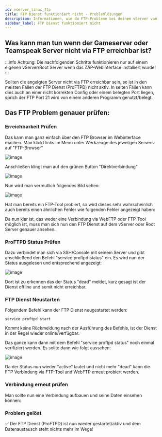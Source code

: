 ```yaml
---
id: vserver_linux_ftp
title: FTP Dienst funktioniert nicht - Problemlösungen
description: Informationen, wie du FTP-Probleme bei deinem vServer von ZAP-Hosting beheben kannst - ZAP-Hosting.com Dokumentationen
sidebar_label: FTP Dienst funktioniert nicht
---
```


## Was kann man tun wenn der Gameserver oder Teamspeak Server nicht via FTP erreichbar ist? 

:::info
Achtung: Die nachfolgenden Schritte funktionieren nur auf einem eigenen vServer/Root Server wenn das ZAP-Webinterface installiert wurde!
:::

Sollten die angelgten Server nicht via FTP erreichbar sein, so ist in den meisten Fällen der FTP Dienst (ProFTPD) nicht aktiv. 
In selten Fällen kann dies auch an einer nicht korrekten Config oder einem belegten Port liegen, sprich der FTP Port 21 wird von einem anderen Programm genutzt/belegt. 

## Das FTP Problem genauer prüfen:

### Erreichbarkeit Prüfen
Das kann man ganz einfach über den FTP Browser im Webinterface machen. 
Man klickt links im Menü unter Werkzeuge des jeweilgen Servers auf "FTP-Browser"

![image](https://user-images.githubusercontent.com/13604413/159172130-2649e590-639d-4b1b-a464-fb4956c52929.png)


Anschließen klingt man auf den grünen Button "Direktverbindung"


![image](https://user-images.githubusercontent.com/13604413/159172131-2a355b01-508f-4b8a-8e67-f011e48a1b30.png)

Nun wird man vermutlich folgendes Bild sehen: 

![image](https://user-images.githubusercontent.com/13604413/159172135-52ee9fe3-dc99-4f70-8331-253514e6a949.png)

Hat man bereits ein FTP-Tool probiert, so wird dieses sehr wahrscheinlich auch bereits einen ähnlichen Fehler wie folgenden Fehler angezeigt haben: 


Da nun klar ist, das weder eine Verbindung via WebFTP oder FTP-Tool möglich ist, muss man sich nun den FTP Dienst auf dem vServer oder Root Server genauer ansehen. 


### ProFTPD Status Prüfen
Dazu verbindet man sich via SSH/Console mit seinem Server und gibt anschließend den Befehl "service proftpd status" ein. 
Es wird nun der Status ausgelesen und entsprechend angezeigt:

![image](https://user-images.githubusercontent.com/13604413/159172148-c736c6ed-9cca-42f6-8766-8170011e9848.png)


Dort ist zu erkennen das der Status "dead" meldet, kurz gesagt ist der Dienst offline und somit nicht erreichbar. 


### FTP Dienst Neustarten
Folgendem Befehl kann der FTP Dienst neugestartet werden:


```
service proftpd start
```

Kommt keine Rückmeldung nach der Ausführung des Befehls, ist der Dienst in der Regel wieder online/verfügbar. 

Das ganze kann dann mit dem Befehl "service proftpd status" noch einmal verifiziert werden. 
Es sollte dann wie folgt aussehen: 

![image](https://user-images.githubusercontent.com/13604413/159172153-f66bf3f5-6c56-45ed-b79e-04c645171c9d.png)


Da der Status nun wieder "active" lautet und nicht mehr "dead" kann die FTP Verbindung via FTP-Tool und WebFTP erneut probiert werden. 

### Verbindung erneut prüfen
Man sollte nun eine Verbindung aufbauen und seine Daten einsehen können: 

### Problem gelöst
✅ Der FTP Dienst (ProFTPD) ist nun wieder gestartet/aktiv und dem Datenaustausch steht nichts mehr im Wege!
